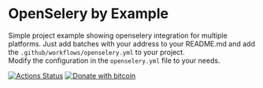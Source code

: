 # OpenSelery by Example
Simple project example showing openselery integration for multiple platforms.
Just add batches with your address to your README.md and add the `.github/workflows/openselery.yml` to your project.            
Modify the configuration in the `openselery.yml` file to your needs.

[![Actions Status](https://github.com/protontypes/seleryexample/workflows/openselery/badge.svg)](https://github.com/protontypes/seleryexample/actions)
[![Donate with bitcoin](https://en.cryptobadges.io/badge/small/3PVdiyLPR7MgaeFRJLW9mfuESZS2aAPX9w)](https://en.cryptobadges.io/donate/3PVdiyLPR7MgaeFRJLW9mfuESZS2aAPX9w)     
